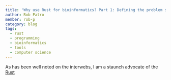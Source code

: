 ```yaml
---
title: 'Why use Rust for bioinformatics? Part 1: Defining the problem space.'
author: Rob Patro
member: rob-p
category: blog
tags:
  - rust
  - programming
  - bioinformatics
  - tools
  - computer science
---
```


As has been well noted on the interwebs, I am a staunch advocate of the [Rust](https://www.rust-lang.org) 
